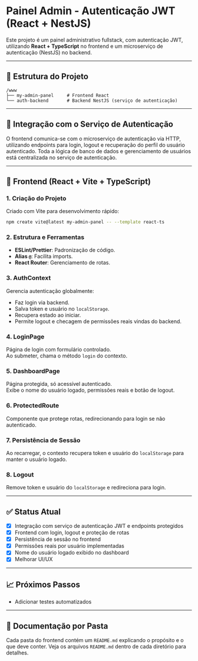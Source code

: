 # Painel Admin - Autenticação JWT (React + NestJS)

Este projeto é um painel administrativo fullstack, com autenticação JWT, utilizando **React + TypeScript** no frontend e um microserviço de autenticação (NestJS) no backend.

---

## 📁 Estrutura do Projeto

```
/www
├── my-admin-panel     # Frontend React
└── auth-backend       # Backend NestJS (serviço de autenticação)
```

---

## 🔹 Integração com o Serviço de Autenticação

O frontend comunica-se com o microserviço de autenticação via HTTP, utilizando endpoints para login, logout e recuperação do perfil do usuário autenticado. Toda a lógica de banco de dados e gerenciamento de usuários está centralizada no serviço de autenticação.

---

## 🔹 Frontend (React + Vite + TypeScript)

### 1. Criação do Projeto
Criado com Vite para desenvolvimento rápido:
```bash
npm create vite@latest my-admin-panel -- --template react-ts
```

### 2. Estrutura e Ferramentas
- **ESLint/Prettier**: Padronização de código.
- **Alias `@`**: Facilita imports.
- **React Router**: Gerenciamento de rotas.

### 3. AuthContext
Gerencia autenticação globalmente:
- Faz login via backend.
- Salva token e usuário no `localStorage`.
- Recupera estado ao iniciar.
- Permite logout e checagem de permissões reais vindas do backend.

### 4. LoginPage
Página de login com formulário controlado.  
Ao submeter, chama o método `login` do contexto.

### 5. DashboardPage
Página protegida, só acessível autenticado.  
Exibe o nome do usuário logado, permissões reais e botão de logout.

### 6. ProtectedRoute
Componente que protege rotas, redirecionando para login se não autenticado.

### 7. Persistência de Sessão
Ao recarregar, o contexto recupera token e usuário do `localStorage` para manter o usuário logado.

### 8. Logout
Remove token e usuário do `localStorage` e redireciona para login.

---

## ✅ Status Atual

- [x] Integração com serviço de autenticação JWT e endpoints protegidos
- [x] Frontend com login, logout e proteção de rotas
- [x] Persistência de sessão no frontend
- [x] Permissões reais por usuário implementadas
- [x] Nome do usuário logado exibido no dashboard
- [x] Melhorar UI/UX

---

## 📈 Próximos Passos

- Adicionar testes automatizados

---

## 📂 Documentação por Pasta

Cada pasta do frontend contém um `README.md` explicando o propósito e o que deve conter. Veja os arquivos `README.md` dentro de cada diretório para detalhes.
